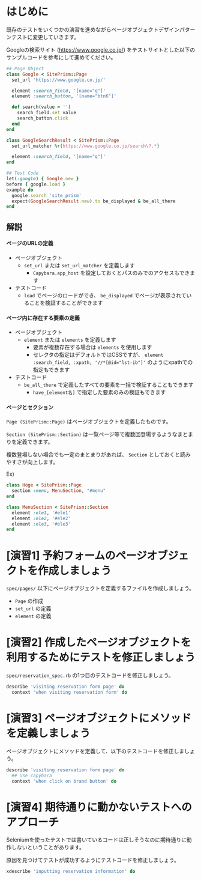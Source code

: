 # はじめに

既存のテストをいくつかの演習を進めながらページオブジェクトデザインパターンテストに変更していきます。

Googleの検索サイト (https://www.google.co.jp/) をテストサイトとした以下のサンプルコードを参考にして進めてください。

```ruby
## Page Object
class Google < SitePrism::Page
  set_url 'https://www.google.co.jp/'

  element :search_field, '[name="q"]'
  element :search_button, '[name="btnK"]'

  def search(value = '')
    search_field.set value
    search_button.click
  end
end

class GoogleSearchResult < SitePrism::Page
  set_url_matcher %r{https://www.google.co.jp/search\?.*}

  element :search_field, '[name="q"]'
end

## Test Code
let(:google) { Google.new }
before { google.load }
example do
  google.search 'site_prism'
  expect(GoogleSearchResult.new).to be_displayed & be_all_there
end
```

## 解説

#### ページのURLの定義

- ページオブジェクト
  - `set_url` または `set_url_matcher` を定義します
    - `Capybara.app_host` を設定しておくとパスのみでのアクセスもできます
- テストコード
  - `load` でページのロードができ、 `be_displayed` でページが表示されていることを検証することができます

#### ページ内に存在する要素の定義

- ページオブジェクト
  - `element` または `elements` を定義します
    - 要素が複数存在する場合は `elements` を使用します
    - セレクタの指定はデフォルトではCSSですが、 `element :search_field, :xpath, '//*[@id="lst-ib"]'` のようにxpathでの指定もできます
- テストコード
  - `be_all_there` で定義したすべての要素を一括で検証することもできます
    - `have_[element名]` で指定した要素のみの検証もできます

#### ページとセクション

`Page (SitePrism::Page)` はページオブジェクトを定義したものです。

`Section (SitePrism::Section)` は一覧ページ等で複数回登場するようなまとまりを定義できます。

複数登場しない場合でも一定のまとまりがあれば、 `Section` としておくと読みやすさが向上します。

Ex)

```ruby
class Hoge < SitePrism::Page
  section :menu, MenuSection, "#menu"
end

class MenuSection < SitePrism::Section
  element :ele1, '#ele1'
  element :ele2, '#ele2'
  element :ele3, '#ele3'
end
```

# [演習1] 予約フォームのページオブジェクトを作成しましょう

`spec/pages/` 以下にページオブジェクトを定義するファイルを作成しましょう。

- `Page` の作成
- `set_url` の定義
- `element` の定義

# [演習2] 作成したページオブジェクトを利用するためにテストを修正しましょう

`spec/reservation_spec.rb` の1つ目のテストコードを修正しましょう。

```ruby
describe 'visiting reservation form page' do
  context 'when visiting reservation form' do
```

# [演習3] ページオブジェクトにメソッドを定義しましょう

ページオブジェクトにメソッドを定義して、以下のテストコードを修正しましょう。

```ruby
describe 'visiting reservation form page' do
  ## Use capybara
  context 'when click on brand button' do
```

# [演習4] 期待通りに動かないテストへのアプローチ

Seleniumを使ったテストでは書いているコードは正しそうなのに期待通りに動作しないということがあります。

原因を見つけてテストが成功するようにテストコードを修正しましょう。

```ruby
xdescribe 'inputting reservation information' do
```

